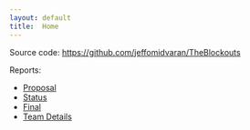 ```yaml
---
layout: default
title:  Home
---
```


Source code: https://github.com/jeffomidvaran/TheBlockouts

Reports:

- [Proposal](https://jeffomidvaran.github.io/group9_cs175_minecraft/proposal)
- [Status](status.html)
- [Final](final.html)
- [Team Details](https://jeffomidvaran.github.io/group9_cs175_minecraft/team)

<!-- What's Markdown (`.md`)?

Markdown is markup that lets you write hypertext (HTML) documents
in easy-to-read and easy-to-write plain text.
No angle brackets `<></>` required for
paragraphs, lists, blockquotes, tables, etc.


This is a paragraph (in Markdown). Some more
text here.

This is another paragraph.

This is a list:
- Orange
- Apple
- Blueberry

$$x^2 = y^2$$


Just getting started with Markdown?
See the [HTML <-> Markdown Quick Reference (Cheat Sheet)][quickref].


[quickref]: https://github.com/mundimark/quickrefs/blob/master/HTML.md -->
